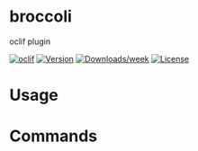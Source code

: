 broccoli
========

oclif plugin

[![oclif](https://img.shields.io/badge/cli-oclif-brightgreen.svg)](https://oclif.io)
[![Version](https://img.shields.io/npm/v/broccoli.svg)](https://npmjs.org/package/broccoli)
[![Downloads/week](https://img.shields.io/npm/dw/broccoli.svg)](https://npmjs.org/package/broccoli)
[![License](https://img.shields.io/npm/l/broccoli.svg)](https://github.com/bhageena/broccoli/blob/master/package.json)

<!-- toc -->
# Usage
<!-- usage -->
# Commands
<!-- commands -->
